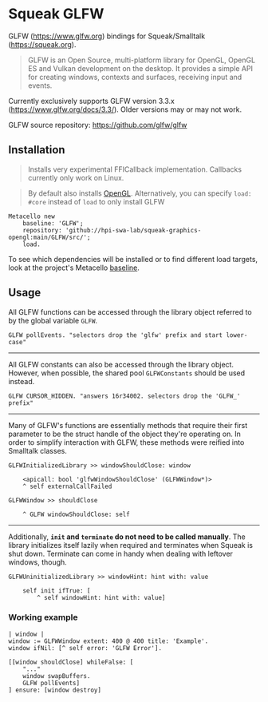# Squeak GLFW
GLFW (https://www.glfw.org) bindings for Squeak/Smalltalk (https://squeak.org).

> GLFW is an Open Source, multi-platform library for OpenGL, OpenGL ES and Vulkan development on the desktop. It provides a simple API for creating windows, contexts and surfaces, receiving input and events.

Currently exclusively supports GLFW version 3.3.x (https://www.glfw.org/docs/3.3/). Older versions may or may not work.

GLFW source repository: https://github.com/glfw/glfw

## Installation

> Installs very experimental FFICallback implementation. Callbacks currently only work on Linux.

> By default also installs [OpenGL]. Alternatively, you can specify `load: #core` instead of `load` to only install GLFW

```smalltalk
Metacello new
	baseline: 'GLFW';
	repository: 'github://hpi-swa-lab/squeak-graphics-opengl:main/GLFW/src/';
	load.
```

To see which dependencies will be installed or to find different load targets, look at the project's Metacello [baseline](./src/BaselineOfGLFW/BaselineOfGLFW.class.st).

## Usage
All GLFW functions can be accessed through the library object referred to by the global variable `GLFW`.

```smalltalk
GLFW pollEvents. "selectors drop the 'glfw' prefix and start lower-case"
```

---

All GLFW constants can also be accessed through the library object. However, when possible, the shared pool `GLFWConstants` should be used instead.

```smalltalk
GLFW CURSOR_HIDDEN. "answers 16r34002. selectors drop the 'GLFW_' prefix"
```

---

Many of GLFW's functions are essentially methods that require their first parameter to be the struct handle of the object they're operating on. In order to simplify interaction with GLFW, these methods were reified into Smalltalk classes.

```smalltalk
GLFWInitializedLibrary >> windowShouldClose: window

	<apicall: bool 'glfwWindowShouldClose' (GLFWWindow*)>
	^ self externalCallFailed
```
```smalltalk
GLFWWindow >> shouldClose

	^ GLFW windowShouldClose: self
```

---

Additionally,  **`init` and `terminate` do not need to be called manually**. The library initializes itself lazily when required and terminates when Squeak is shut down. Terminate can come in handy when dealing with leftover windows, though.

```smalltalk
GLFWUninitializedLibrary >> windowHint: hint with: value

	self init ifTrue: [
		^ self windowHint: hint with: value]
```

### Working example
```smalltalk
| window |
window := GLFWWindow extent: 400 @ 400 title: 'Example'.
window ifNil: [^ self error: 'GLFW Error'].

[[window shouldClose] whileFalse: [
	"..."
	window swapBuffers.
	GLFW pollEvents]
] ensure: [window destroy]
```

<!-- references -->
[Squeak/Smalltalk]: https://squeak.org
[OpenGL]: ../OpenGL

